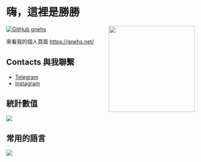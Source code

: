 # 嗨，這裡是勝勝
<img align='right' src="https://gnehs.net/img/avatar.svg" width="230">

[![GitHub gnehs](https://img.shields.io/github/followers/gnehs?label=follow&style=social)](https://github.com/gnehs)

來看我的個人頁面 https://gnehs.net/
## Contacts 與我聯繫
- [Telegram](https://t.me/gnehs_OwO/)
- [Instagram](https://www.instagram.com/gnehsowo/)
## 統計數值
<img src="https://github-readme-stats.vercel.app/api?username=gnehs&show_icons=true&theme=graywhite" />

## 常用的語言
<img src="https://github-readme-stats.vercel.app/api/top-langs/?username=gnehs&theme=graywhite" />
